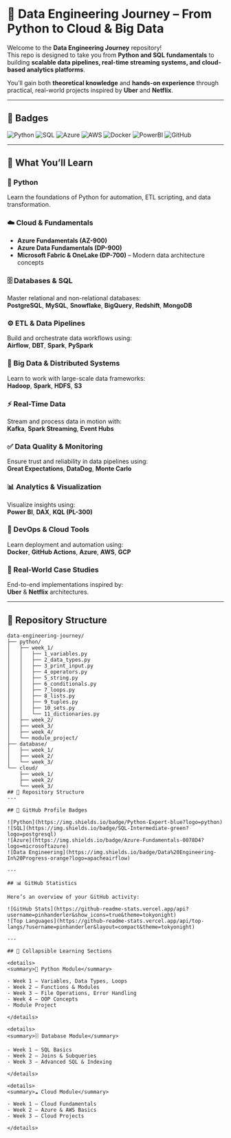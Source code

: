 # 🚀 Data Engineering Journey – From Python to Cloud & Big Data  

Welcome to the **Data Engineering Journey** repository!  
This repo is designed to take you from **Python and SQL fundamentals** to building **scalable data pipelines, real-time streaming systems, and cloud-based analytics platforms**.  

You’ll gain both **theoretical knowledge** and **hands-on experience** through practical, real-world projects inspired by **Uber** and **Netflix**.

---

## 🏅 Badges  

![Python](https://img.shields.io/badge/Python-3.10+-blue?logo=python&logoColor=white)
![SQL](https://img.shields.io/badge/SQL-PostgreSQL-blue?logo=postgresql&logoColor=white)
![Azure](https://img.shields.io/badge/Azure-Cloud-blue?logo=microsoft-azure&logoColor=white)
![AWS](https://img.shields.io/badge/AWS-Cloud-orange?logo=amazon-aws&logoColor=white)
![Docker](https://img.shields.io/badge/Docker-Container-blue?logo=docker&logoColor=white)
![PowerBI](https://img.shields.io/badge/PowerBI-Analytics-yellow?logo=power-bi&logoColor=white)
![GitHub](https://img.shields.io/badge/GitHub-Portfolio-black?logo=github)

---

## 🎯 What You’ll Learn  

### 🐍 Python  
Learn the foundations of Python for automation, ETL scripting, and data transformation.  

### ☁️ Cloud & Fundamentals  
- **Azure Fundamentals (AZ-900)**  
- **Azure Data Fundamentals (DP-900)**  
- **Microsoft Fabric & OneLake (DP-700)** – Modern data architecture concepts  

### 🗄️ Databases & SQL  
Master relational and non-relational databases:  
**PostgreSQL**, **MySQL**, **Snowflake**, **BigQuery**, **Redshift**, **MongoDB**  

### ⚙️ ETL & Data Pipelines  
Build and orchestrate data workflows using:  
**Airflow**, **DBT**, **Spark**, **PySpark**

### 🧩 Big Data & Distributed Systems  
Learn to work with large-scale data frameworks:  
**Hadoop**, **Spark**, **HDFS**, **S3**

### ⚡ Real-Time Data  
Stream and process data in motion with:  
**Kafka**, **Spark Streaming**, **Event Hubs**

### ✅ Data Quality & Monitoring  
Ensure trust and reliability in data pipelines using:  
**Great Expectations**, **DataDog**, **Monte Carlo**

### 📊 Analytics & Visualization  
Visualize insights using:  
**Power BI**, **DAX**, **KQL (PL-300)**  

### 🧠 DevOps & Cloud Tools  
Learn deployment and automation using:  
**Docker**, **GitHub Actions**, **Azure**, **AWS**, **GCP**

### 💼 Real-World Case Studies  
End-to-end implementations inspired by:  
**Uber** & **Netflix** architectures.

---

## 🧱 Repository Structure  

```text
data-engineering-journey/
├── python/
│   ├── week_1/
│   │   ├── 1_variables.py
│   │   ├── 2_data_types.py
│   │   ├── 3_print_input.py
│   │   ├── 4_operators.py
│   │   ├── 5_string.py
│   │   ├── 6_conditionals.py
│   │   ├── 7_loops.py
│   │   ├── 8_lists.py
│   │   ├── 9_tuples.py
│   │   ├── 10_sets.py
│   │   └── 11_dictionaries.py
│   ├── week_2/
│   ├── week_3/
│   ├── week_4/
│   └── module_project/
├── database/
│   ├── week_1/
│   ├── week_2/
│   └── week_3/
└── cloud/
    ├── week_1/
    ├── week_2/
    └── week_3/
## 🧱 Repository Structure
---

## 🏅 GitHub Profile Badges  

![Python](https://img.shields.io/badge/Python-Expert-blue?logo=python)
![SQL](https://img.shields.io/badge/SQL-Intermediate-green?logo=postgresql)
![Azure](https://img.shields.io/badge/Azure-Fundamentals-0078D4?logo=microsoftazure)
![Data Engineering](https://img.shields.io/badge/Data%20Engineering-In%20Progress-orange?logo=apacheairflow)

---

## 📊 GitHub Statistics  

Here’s an overview of your GitHub activity:  

![GitHub Stats](https://github-readme-stats.vercel.app/api?username=pinhanderler&show_icons=true&theme=tokyonight)
![Top Languages](https://github-readme-stats.vercel.app/api/top-langs/?username=pinhanderler&layout=compact&theme=tokyonight)

---

## 📂 Collapsible Learning Sections  

<details>
<summary>🐍 Python Module</summary>

- Week 1 – Variables, Data Types, Loops  
- Week 2 – Functions & Modules  
- Week 3 – File Operations, Error Handling  
- Week 4 – OOP Concepts  
- Module Project  

</details>

<details>
<summary>🗄️ Database Module</summary>

- Week 1 – SQL Basics  
- Week 2 – Joins & Subqueries  
- Week 3 – Advanced SQL & Indexing  

</details>

<details>
<summary>☁️ Cloud Module</summary>

- Week 1 – Cloud Fundamentals  
- Week 2 – Azure & AWS Basics  
- Week 3 – Cloud Projects  

</details>
